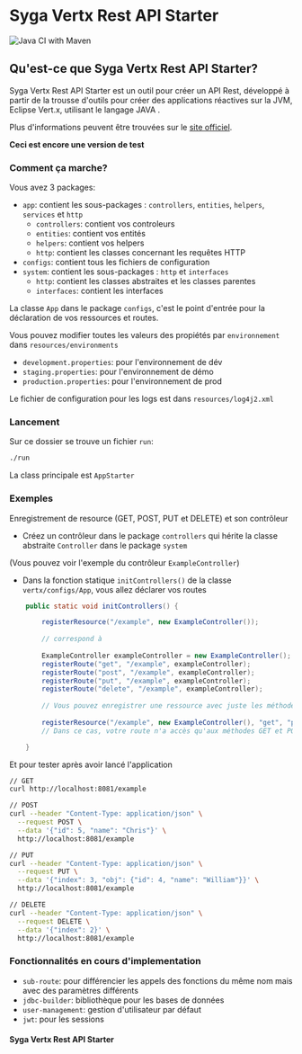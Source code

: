 # Syga Vertx Rest API Starter

![Java CI with Maven](https://github.com/sygatechnology/vertx-api-starter/workflows/Java%20CI%20with%20Maven/badge.svg?branch=master)

## Qu'est-ce que Syga Vertx Rest API Starter?

Syga Vertx Rest API Starter est un outil pour créer un API Rest, développé à partir de la trousse d'outils pour créer des applications réactives sur la JVM, Eclipse Vert.x, utilisant le langage JAVA .

Plus d'informations peuvent être trouvées sur le [site officiel](https://vertx.io).

**Ceci est encore une version de test**

### Comment ça marche?

Vous avez 3 packages:

* `app`: contient les sous-packages : `controllers`, `entities`, `helpers`, `services` et `http`
    * `controllers`: contient vos controleurs
    * `entities`: contient vos entités
    * `helpers`: contient vos helpers
    * `http`: contient les classes concernant les requêtes HTTP
* `configs`: contient tous les fichiers de configuration
* `system`: contient les sous-packages : `http` et `interfaces`
    * `http`: contient les classes abstraites et les classes parentes
    * `interfaces`: contient les interfaces

La classe `App` dans le package `configs`, c'est le point d'entrée pour la déclaration de vos ressources et routes.

Vous pouvez modifier toutes les valeurs des propiétés par `environnement` dans `resources/environments`

* `development.properties`: pour l'environnement de dév
* `staging.properties`: pour l'environnement de démo
* `production.properties`: pour l'environnement de prod

Le fichier de configuration pour les logs est dans `resources/log4j2.xml`

### Lancement

Sur ce dossier se trouve un fichier `run`:

```bash
./run
```

La class principale est `AppStarter`

### Exemples

Enregistrement de resource (GET, POST, PUT et DELETE) et son contrôleur

* Créez un contrôleur dans le package `controllers` qui hérite la classe abstraite `Controller` dans le package `system`

(Vous pouvez voir l'exemple du contrôleur `ExampleController`) 

* Dans la fonction statique `initControllers()` de la classe `vertx/configs/App`, vous allez déclarer vos routes
```java
    public static void initControllers() {

        registerResource("/example", new ExampleController());
    
        // correspond à
    
        ExampleController exampleController = new ExampleController();
        registerRoute("get", "/example", exampleController);
        registerRoute("post", "/example", exampleController);
        registerRoute("put", "/example", exampleController);
        registerRoute("delete", "/example", exampleController);
    
        // Vous pouvez enregistrer une ressource avec juste les méthodes que vous voulez utiliser comme ceci
    
        registerResource("/example", new ExampleController(), "get", "post");
        // Dans ce cas, votre route n'a accès qu'aux méthodes GET et POST

    }
```

Et pour tester après avoir lancé l'application
```bash
// GET
curl http://localhost:8081/example

// POST
curl --header "Content-Type: application/json" \
  --request POST \
  --data '{"id": 5, "name": "Chris"}' \
  http://localhost:8081/example

// PUT
curl --header "Content-Type: application/json" \
  --request PUT \
  --data '{"index": 3, "obj": {"id": 4, "name": "William"}}' \
  http://localhost:8081/example

// DELETE
curl --header "Content-Type: application/json" \
  --request DELETE \
  --data '{"index": 2}' \
  http://localhost:8081/example
```

### Fonctionnalités en cours d'implementation

* `sub-route`: pour différencier les appels des fonctions du même nom mais avec des paramètres différents
* `jdbc-builder`: bibliothèque pour les bases de données
* `user-management`: gestion d'utilisateur par défaut
* `jwt`: pour les sessions  

#### Syga Vertx Rest API Starter
